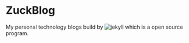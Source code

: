 ZuckBlog
========

My personal technology blogs build by ![jekyll](http://jekyllrb.com/) which is a open source program.
